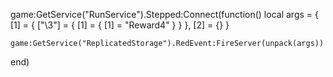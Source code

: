 game:GetService("RunService").Stepped:Connect(function()
    local args = {
        [1] = {
            ["\3"] = {
                [1] = {
                    [1] = "Reward4"
                }
            }
        },
        [2] = {}
    }

    game:GetService("ReplicatedStorage").RedEvent:FireServer(unpack(args))
end)
